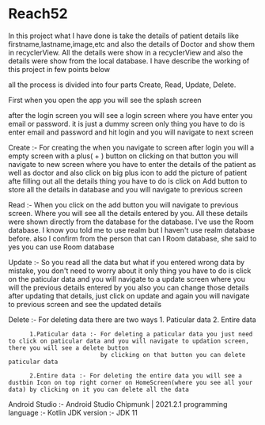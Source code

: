 # Reach52
In this project what I have done is take the details of patient details like firstname,lastname,image,etc and also the details of Doctor and show them in recyclerView.
All the details were show in a recyclerView and also the details were show from the local database. I have describe the working of this project in few points below

all the process is divided into four parts
Create,
Read,
Update,
Delete.

First when you open the app you will see the splash screen

after the login screen you will see a login screen where you have enter you email or password. it is just a dummy screen only thing you have to do is enter email and password and hit login and you will navigate to next screen

Create :- For creating the when you navigate to screen after login you will a empty screen with a plus( + ) button on clicking on that button you will navigate to new screen 
          where you have to enter the details of the patient as well as doctor and also click on big plus icon to add the picture of patient afte filling out all the details 
          thing you have to do is click on Add button to store all the details in database and you will navigate to previous screen
          
Read :- When you click on the add button you will navigate to previous screen. Where you will see all the details entered by you. All these details were shown directly from the 
        database for the database. I've use the Room database. I know you told me to use realm but I haven't use realm database before. also I confirm from the person that can I
        Room database, she said to yes you can use Room database
        
Update :- So you read all the data but what if you entered wrong data by mistake, you don't need to worry about it only thing you have to do is click on the paticular data and you 
          will navigate to a update screen where you will the previous details entered by you also you can change those details after updating that details, just click on update
          and again you will navigate to previous screen and see the updated details
          
Delete :- For deleting data there are two ways
          1. Paticular data
          2. Entire data
          
          1.Paticular data :- For deleting a paticular data you just need to click on paticular data and you will navigate to updation screen, there you will see a delete button 
                              by clicking on that button you can delete paticular data
                           
          2.Entire data :- For deleting the entire data you will see a dustbin Icon on top right corner on HomeScreen(where you see all your data) by clicking on it you can delete all the data 
          
          
Android Studio :- Android Studio Chipmunk | 2021.2.1
programming language :- Kotlin
JDK version :- JDK 11 
